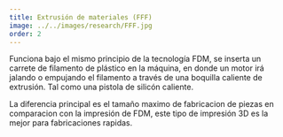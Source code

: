 ```yaml
---
title: Extrusión de materiales (FFF) 
image: ../../images/research/FFF.jpg
order: 2
---
```


Funciona bajo el mismo principio de la tecnología FDM, se inserta un carrete de filamento de plástico en la máquina, en donde un motor irá jalando o empujando el filamento a través de una boquilla caliente de extrusión. Tal como una pistola de silicón caliente. 

La diferencia principal es el tamaño maximo de fabricacion de piezas en comparacion con la impresión de FDM, este tipo de impresión 3D es la mejor para fabricaciones rapidas.